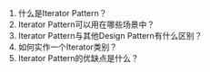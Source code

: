 

1. 什么是Iterator Pattern？
2. Iterator Pattern可以用在哪些场景中？
3. Iterator Pattern与其他Design Pattern有什么区别？
4. 如何实作一个Iterator类别？
5. Iterator Pattern的优缺点是什么？